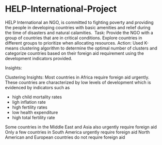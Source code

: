 # HELP-International-Project
HELP International an NGO, is committed to fighting poverty and providing the people in developing countries with basic amenities and relief during the time of disasters and natural calamities.
 Task:  Provide the NGO with a group of countries that are in critical conditions. Explore countries in different groups to prioritize when allocating resources.
Action: Used  K-means clustering algorithm to determine the optimal number of clusters and categorize countries based on their foreign aid requirement using the development indicators provided.

Insights:



Clustering Insights:
Most countries in Africa require foreign aid urgently. These countries are characterized 
by low levels of development which is evidenced by indicators such as  
- high child mortality rates
- ligh inflation rate
- high fertility rates
- low health expenditure
- high total fertility rate

Some countries in the Middle East and Asia also urgently require foreign aid
Only a few countries in South America urgently require foreign aid
North American and European countries do not require foreign aid 
